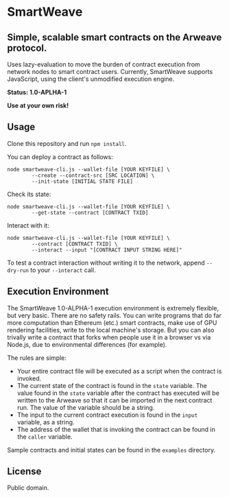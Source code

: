 # SmartWeave
## Simple, scalable smart contracts on the Arweave protocol.

Uses lazy-evaluation to move the burden of contract execution from network nodes 
to smart contract users. Currently, SmartWeave supports JavaScript, using the 
client's unmodified execution engine.

**Status: 1.0-APLHA-1**

**Use at your own risk!**

## Usage

Clone this repository and run `npm install`.

You can deploy a contract as follows:

```
node smartweave-cli.js --wallet-file [YOUR KEYFILE] \
        --create --contract-src [SRC LOCATION] \
        --init-state [INITIAL STATE FILE]
```

Check its state:

```
node smartweave-cli.js --wallet-file [YOUR KEYFILE] \
        --get-state --contract [CONTRACT TXID]
```

Interact with it:

```
node smartweave-cli.js --wallet-file [YOUR KEYFILE] \
        --contract [CONTRACT TXID] \
        --interact --input "[CONTRACT INPUT STRING HERE]"
```

To test a contract interaction without writing it to the network, append 
`--dry-run` to your `--interact` call.

## Execution Environment

The SmartWeave 1.0-ALPHA-1 execution environment is extremely flexible, but 
very basic. There are no safety rails. You can write programs that do far more 
computation than Ethereum (etc.) smart contracts, make use of GPU rendering 
facilities, write to the local machine's storage. But you can also trivally 
write a contract that forks when people use it in a browser vs via Node.js, due 
to environmental differences (for example).

The rules are simple:

- Your entire contract file will be executed as a script when the contract is 
invoked.
- The current state of the contract is found in the `state` variable. The value 
found in the `state` variable after the contract has executed will be written to 
the Arweave so that it can be imported in the next contract run. The value 
of the variable should be a string.
- The input to the current contract execution is found in the `input` variable, 
as a string.
- The address of the wallet that is invoking the contract can be found in the 
`caller` variable.

Sample contracts and initial states can be found in the `examples` directory.

## License

Public domain.
